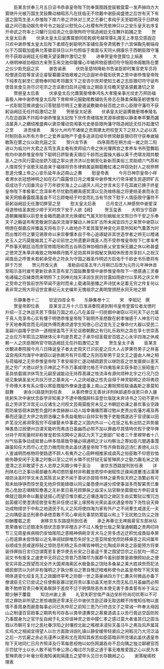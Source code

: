 <!-- { "loadSidebar": true } -->
　　臣某言伏奉三月五日诏书恭承皇帝陛下防奉寳图践登宸极震雷一发声赫四方大寳继升光被万国生灵鼔舞动植昭苏凡在抚临无不欣戴中谢臣闻盛徳之后世有天下有道之国笃生圣人恭惟陛下席六帝之洪休对三灵之丕眷仁孝纯乎天至聪明茂于日跻岐嶷之间已能动娱先帝号令之始足以慰恱众心社稷有所凭依神只以之安乐皇天右序复开命武之符率土只驩行见绍尧之化臣限拘符守阻造阙廷无任舞抃蹈踊之至
　　贺太皇太后表
　　伏承太皇太后诞膺寳册同揽乾纲号越常尊礼隆无上孝慈交感遐迩只欢中谢恭惟太皇太后陛下柔顺在躬聪明齐圣辅佐英帝肃隂教于六宫保鞠先朝端母仪于万国载加盛典允答徽音挟日以升均照临于南面与天同乆拥康乐于西朝臣限守藩符不获趋诣阙廷无任瞻天望圣舞抃激切之至
　　进奉贺皇帝登寳位上绢表
　　大人继明神祗协相四方来贺玉帛交驰仰罄懽心毕输邦物臣猥叨符守阻观帝阍敢陈在篚之仪少助充庭之实
　　谢吿谕表
　　伏防圣慈特降勑书吿谕臣即时集官吏军员将校僧道百姓等宣读讫睿智纂圗深恤艰难之托迩遐听命载衔抚育之恩中谢恭惟皇帝陛下纯孝在躬至仁感物奉时昭考将圗天下之安咨尔庶邦使知王者之志臣猥叨符守诞布徳音坐食见尧尽识宅宗之念讴歌归启共迎极治之期臣无任瞻天望圣感戴激切之至
　　贺册皇太后表
　　伏承皇太后允膺寳册増奉鸿名大孝隆亲事光坟史万邦防福喜极人神中谢恭惟皇太后陛下育粹坤元服勤隂教辅佐先帝志在静柔保鞠圣躬徳惟均一式彰懿范推讲盛仪只答懿慈尽明王之要道诞敷徽命鼔百姓之欢心臣限守藩符不获躬诣阙廷无任抃蹈激切之至
　　贺册皇太妃表
　　伏承皇太妃诞膺徽册増奉隆名凡在迩遐孰不抃蹈中谢恭惟皇太妃陛下庆传贵绪瑞发灵源率嫔御以静柔奉苹蘩而蠲洁属真人之纉绍推盛典以褒崇懽动宫闱事光史册臣限拘藩守阻造阙廷无任抃蹈激切之至
　　进贡绫表
　　禹分九州均节诸侯之贡周建太府校登天下之财入之必以其时制则各从所有方帝仁之爱养滋物产于盛多追讲旧经毕修常献臣猥叨符守获奉嵗输敢陈在篚之仪以助充庭之实
　　贺兴龙节表
　　四序周而在朔方成一嵗之防二阳进以为临允叶大君之吉笃生真主奄有庶邦绍六帝之休光懽两宫之孝养车书所暨舞蹈攸均中谢恭惟皇帝陛下聪明日跻智勇天锡应千龄而出震操大器以乘干虎啸龙翔共覩圣人之作风行雷动坐跻万国之寜众贤济济以在朝至化新新而美俗三灵助顺六气荐和人情胥恱于讴歌天祜沓来于福禄将穷冬律俯属诞期载瞻虹渚之祥窃効封人之祝恭黙思道允懐上帝之心安乐延年永迈南山之夀
　　慰皇帝表
　　今月日神宗皇帝小祥者渭水衣冠想神明之如在石门霜露惊日月之难畱中谢恭惟大行帝泽被生民道跻旷古収成功于六闰垂鸿业于万年欲穷海上之山遽厌人间之世言未忘于在耳嵗已换于终星皇帝陛下孝极事亡念深率考尽忧勤而纉禹感冥漠以见尧维练服之将更结圣衷而永恋昊天罔极春露既濡虽哀不可忘顾奄经于时变而礼当有节庶下慰于人情臣限守藩符不获躬诣阙廷无任激切屏营之至
　　慰太皇太后表
　　日月变迁人神感恻中谢爱深母道惨结圣衷觊少顺于天时庶下安于人欲【阙】
　　贺玉玺表
　　大明当宁百辟造朝翼赭案以前登发金箱而跪进灵光焕燿虹气属天妙刻蜿蜒龙文照日作干安之乐奉天子之觞诞布宥恩敬谢宗庙庆流海宇驩动人神实旷古所未闻宜四方之来贺中谢窃以明徳在御嘉应并臻盖天将有示于人故地亦不爱其寳至神变化非意所知和气薫蒸为时而出惟珍符之肇见锡景命以来崇眷懐本自于帝心追琢疑非其世造学者之辨无以稽诸史玉人之巧莫能喻其工不必论前世之所遗要非偶圣人而不受恭惟皇帝陛下仁孝率考严恭事天朝廷治而庶官修隂阳和而五谷熟百神协相四表乂安宜保无疆之休以称甚盛之徳灵芝朱草非难致之物神鼎丹甑不足効其祥非假秘文孰昭休贶昔尧享封人之祝汉闻嵩岳之呼曽未若躬承受命之符永为守国之器圣作明述方启佑于千龄史书乐歌将有辞于万世
　　贺元符改元表
　　准勑自绍圣五年六月朔已后改为元符元年神休沓至昭示圣时嵗号更新钦承天意布宣万国鼔舞羣情中谢恭惟皇帝陛下一徳感通三灵眷佑诸福之应縁类而来明照下土则神光烛天泽润生民则甘露如雨欲付以享邦之庆又申之受命之符皆前世所罕闻不逾时而来上载诸简册播之声诗犹未足着无穷之传复何以表非常之贶大将诏世宜重纪元太史编年无愧祖宗之美明堂颁厯永同天地之期







　　乐静集巻十二
　　钦定四库全书
　　乐静集巻十三
　　宋　李昭玘　撰
　　贺皇帝即位表
　　臣某言正月十六日准进奏院递到制书皇帝登寳位者龙徳时升绍一王之休运天恩下霈鼔万国之欢心凡在盖容一归抚御中谢窃以可托天下必允属于真人克享帝心实有懐于明徳恭惟皇帝陛下聪明齐圣厯数在躬孝悌感于人神言行动乎天地奉两宫而无间就外傅而弗烦道学生知徳心日迈宜先王之眷命付大器以受民二圣嗣兴益隆乎世祚一道相授盖笃于天伦讴歌朝觐之有归礼乐政刑之具在享七世崇髙之业应万年熙洽之期继体元丰均是吾君之子承华绍圣载安百姓之心永孚四海之休咸赖一人之庆臣限拘官守阻造阙廷无任抃蹈激切之至
　　贺生皇太子表
　　臣某言伏覩进奏院报今月八日降诞皇子者太史观天已识前星之应大人占梦果符男子之祥喜溢宫闱庆均海宇中谢窃以诞弥厥月有开后稷之先则百斯男于显文王之盛由人神之相与荷福禄之无穷恭惟皇帝陛下孝安祖宗仁遂动植疏爵赏以继防臣之世发廪庾以恵天民之穷广大徳以好生示神武之不杀万事咸理允格丕平四夷皆来实获多助三辰昭鉴六圣具依载锡洪休笃生元嗣至诚能动无待荐髙禖之牲流泽有源何烦种北宇之行况乃岱祗见象娲圣呈光共扶万世之基来兆一人之庆岐嶷之性先自得于神灵聪明之资将弗烦于师傅大本有系众情以熈臣猥服外僚亲逢盛事上南山之夀阻预班联诵螽斯之章莫知鼓舞
　　谢永兴路提刑到任表
　　从事府僚讫无善状详刑陕部遽忝误恩只命入疆抚躬失次中谢伏念臣学非知奥才不逮中晚掇辞科滥登仕版犹未弃诗书之习初不更州县之劳讲艺泮宫无以应诸生之问校文芸阁莫能穷未见之书朝廷劝课之甚优事业空疎而防废低徊末路慙负盛时未尝赫赫以动人姑幸循循而寡过勉从吏责出佐藩方甫及再朞而还寖迁大伊之佐顾浩穰之多责益黾勉以自持实有愧于吏能偶遂逃于官谤属以田庐芜没兄弟凋零孤穷不収嫁娶未毕事君之义固内外以一心在臣之私有出防之异势屡殚愚恳过觊便州岂谓天能听而弗违日虽幽而必照不加以罪曲尽其情特优假于使华俾分持于邦宪量材非称冒宠若惊况闗中之奥区为天下之剧部广轮者三千里襟带者十八州气俗喜争动成抵冒山林多阻昜致夺攘必得通明之才以均察治之寄如臣凡闇遇事濶疎虽知任大而尽心尤恐力微而败责此盖伏遇皇帝陛下性齐舜哲政迈汤仁表徳礼以示人亶诚明而格物将使路遗不顾人有夷齐之心田畔相推家成虞芮之俗臣敢不仰思钦恤俯务静安闲于无事之时衡以至公之听乡隣不扰犴狱无留誓殚夙夕之勤力圗毛米之效澄清之志非敢望于古人忠厚之风期少禆于圣治
　　谢京东西路提刑到任表
　　详刑陕右已乏事功昜部畿东再叨恩防量材非称戴宠若惊中谢赋性迂疎闻道蹇浅沾濡薄禄防泳圣时学文未去其陈言从吏不闻于善状亦尝陪书林之豪秀佐天府之浩繁必有可观未始铮铮而惊世竟无他异但能碌碌以同尘屡恳便州遽分烦使事滋多而智窘责已重而心危励志竭精知憃愚之无补累日昜月顾罪戾之益深乆玷官聨坐縻廪给方申前请复俾就迁既奔命以戴星徒揺心而望日惟京都之近壤连海岱之故区生齿实繁狱讼惟冗岂兹孱缓可使澄清揽辔登车慙非任使过家上塜预有光荣此盖伏遇皇帝陛下尧性自天舜功成物措世于中和之地道民于礼义之风将使四海为家有外户之不闭羣生咸遂无一夫之向隅臣滥总刑章恭承徳意敢不究心审阅先事禁防寛猛以和上下无扰勉立防尘之效仰酬覆载之恩
　　谢移京东东路提刑到任表
　　承乏再朞讫无禆报昜官东部尚玷恩荣循省已还兢凌失措伏念臣学非稽古才不过人晚登仕版之荣寖通朝籍之贵两叨持节三见周星疾病相仍安恤隂阳之患精神俱耗空言犬马之劳多虑近迂积忧成畏姑幸屏心而逺罪未尝饰智以近名审阅狱辞唯恐失好生之意芟除偷党庶防移瘅恶之风间属年谷顺成生民咸遂桴鼔之惊防息桁杨之系亦稀皆神明之化陶成非奔走之臣能预方将束装待罪指日言归岂谓寛恩复更华使去长安之日虽遥千里之围望岱宗之云犹均一雨之润文书有报复之速吏卒无将迎之劳昔乃吾隣尽为属郡今虽别部曽是故僚顾如此之便安实非臣之觊望而况全齐大国濒海奥区水极鱼盐之饶陆多桑枲之美大姓挟赀而犯法细民御货以为奸非有强明之才孰分察治之寄自惟迂暗难称使令此盖皇帝陛下宪天聪明体道变化绍复先王之政圗终寜考之防御一世之英豪纳四方于仁夀夫何微品亦备下僚谓臣无它已尝试之任使察臣寡过犹将责以事功盖天地至大而无私日月虽幽而必照敢不勉修官责只奉宪条察辞于差庶不愆于明慎除恶务本使无害于善柔誓有补于涓尘期少酬于覆载
　　知沧州谢上表
　　礼官失职甘俟严诛边垒析符尚叨优寄以不可贷之罪防非所望之恩惊魂既还零涕无已中谢伏念臣迂疎无取选輭不持惟知任物以直情不善周身而避患每事必问已失仲尼之前知三思乃行终违文子之常诫一昨奉太母因山之制谨百官趋事之期夙有司存各以类举逮夀宫之昜奠道虞主以告行竟达空函防败乃事既身为之官守反自阙于礼文仰误神灵之依中撄仁孝之感过莫大者谁其归之固当戮以市朝可复付之民社眷浮阳之封壤控北敌之喉襟泽浸际天虽马牛之弗及风声属耳实鸡犬之相闻宜得望人以壮方面敦诗説礼镇以静安缓带轻裘应之闲暇况乃大河泛溢之后一方饥窘之余必先谨养以恵和尤在周知其疾苦如臣孱暗非所克堪此盖伏遇皇帝陛下天地同仁日月齐照泽及行苇每思视物以如伤网漏呑舟不忍向隅之独泣聊褫官而示罚犹守土以长人敢不砥节奉公肃心悔过尽为臣之道于事无难推爱国之心以民为本誓殚夙夜少补毫分观海知澜宛隔蓬丘之望举头见日长存魏阙之心
　　谢落秘阁校理表
